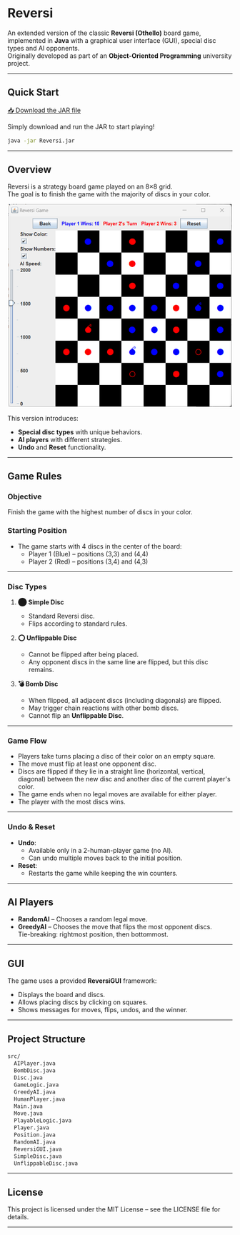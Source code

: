 # Reversi

An extended version of the classic **Reversi (Othello)** board game, implemented in **Java** with a graphical user interface (GUI), special disc types and AI opponents.  
Originally developed as part of an **Object-Oriented Programming** university project.

---

## Quick Start

[📥 Download the JAR file](https://github.com/Raz99/Reversi/releases/download/V1.0.0/Reversi.jar)

Simply download and run the JAR to start playing!

```bash
java -jar Reversi.jar
```

---

## Overview

Reversi is a strategy board game played on an 8×8 grid.  
The goal is to finish the game with the majority of discs in your color.

<p align="center">
  <img src="assets/game_screenshot.png" alt="Reversi GUI" width="500"/>
</p>

This version introduces:
- **Special disc types** with unique behaviors.
- **AI players** with different strategies.
- **Undo** and **Reset** functionality.
---

## Game Rules

### Objective
Finish the game with the highest number of discs in your color.

### Starting Position
- The game starts with 4 discs in the center of the board:
    - Player 1 (Blue) – positions (3,3) and (4,4)
    - Player 2 (Red) – positions (3,4) and (4,3)

---

### Disc Types

1. **⬤ Simple Disc**
    - Standard Reversi disc.
    - Flips according to standard rules.

2. **⭕ Unflippable Disc**
    - Cannot be flipped after being placed.
    - Any opponent discs in the same line are flipped, but this disc remains.

3. **💣 Bomb Disc**
    - When flipped, all adjacent discs (including diagonals) are flipped.
    - May trigger chain reactions with other bomb discs.
    - Cannot flip an **Unflippable Disc**.

---

### Game Flow

- Players take turns placing a disc of their color on an empty square.
- The move must flip at least one opponent disc.
- Discs are flipped if they lie in a straight line (horizontal, vertical, diagonal) between the new disc and another disc of the current player's color.
- The game ends when no legal moves are available for either player.
- The player with the most discs wins.

---

### Undo & Reset

- **Undo**:
    - Available only in a 2-human-player game (no AI).
    - Can undo multiple moves back to the initial position.
- **Reset**:
    - Restarts the game while keeping the win counters.

---

## AI Players

- **RandomAI** – Chooses a random legal move.
- **GreedyAI** – Chooses the move that flips the most opponent discs.  
  Tie-breaking: rightmost position, then bottommost.

---

## GUI

The game uses a provided **ReversiGUI** framework:
- Displays the board and discs.
- Allows placing discs by clicking on squares.
- Shows messages for moves, flips, undos, and the winner.

---

## Project Structure

```
src/
  AIPlayer.java
  BombDisc.java
  Disc.java
  GameLogic.java
  GreedyAI.java
  HumanPlayer.java
  Main.java
  Move.java
  PlayableLogic.java
  Player.java
  Position.java
  RandomAI.java
  ReversiGUI.java
  SimpleDisc.java
  UnflippableDisc.java
```
---

## License
This project is licensed under the MIT License – see the LICENSE file for details.

---
